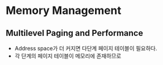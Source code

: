 # Memory Management

## Multilevel Paging and Performance
- Address space가 더 커지면 다단계 페이지 테이블이 필요하다.
- 각 단계의 페이지 테이블이 메모리에 존재하므로 
